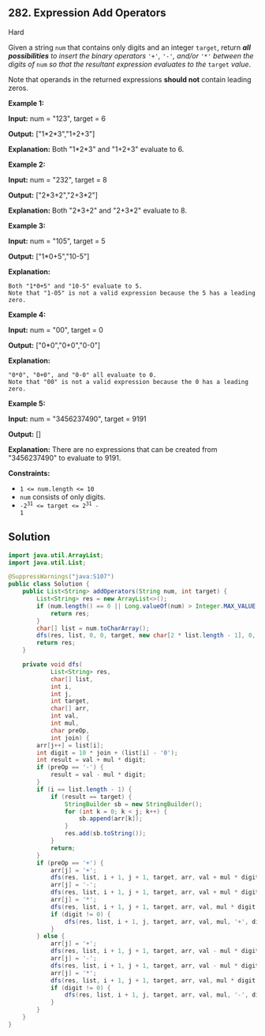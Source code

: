 ## 282\. Expression Add Operators

Hard

Given a string `num` that contains only digits and an integer `target`, return _**all possibilities** to insert the binary operators_ `'+'`_,_ `'-'`_, and/or_ `'*'` _between the digits of_ `num` _so that the resultant expression evaluates to the_ `target` _value_.

Note that operands in the returned expressions **should not** contain leading zeros.

**Example 1:**

**Input:** num = "123", target = 6

**Output:** ["1\*2\*3","1+2+3"]

**Explanation:** Both "1\*2\*3" and "1+2+3" evaluate to 6. 

**Example 2:**

**Input:** num = "232", target = 8

**Output:** ["2\*3+2","2+3\*2"]

**Explanation:** Both "2\*3+2" and "2+3\*2" evaluate to 8. 

**Example 3:**

**Input:** num = "105", target = 5

**Output:** ["1\*0+5","10-5"]

**Explanation:**

    Both "1*0+5" and "10-5" evaluate to 5.
    Note that "1-05" is not a valid expression because the 5 has a leading zero. 

**Example 4:**

**Input:** num = "00", target = 0

**Output:** ["0\*0","0+0","0-0"]

**Explanation:**

    "0*0", "0+0", and "0-0" all evaluate to 0.
    Note that "00" is not a valid expression because the 0 has a leading zero. 

**Example 5:**

**Input:** num = "3456237490", target = 9191

**Output:** []

**Explanation:** There are no expressions that can be created from "3456237490" to evaluate to 9191. 

**Constraints:**

*   `1 <= num.length <= 10`
*   `num` consists of only digits.
*   <code>-2<sup>31</sup> <= target <= 2<sup>31</sup> - 1</code>

## Solution

```java
import java.util.ArrayList;
import java.util.List;

@SuppressWarnings("java:S107")
public class Solution {
    public List<String> addOperators(String num, int target) {
        List<String> res = new ArrayList<>();
        if (num.length() == 0 || Long.valueOf(num) > Integer.MAX_VALUE) {
            return res;
        }
        char[] list = num.toCharArray();
        dfs(res, list, 0, 0, target, new char[2 * list.length - 1], 0, 1, '+', 0);
        return res;
    }

    private void dfs(
            List<String> res,
            char[] list,
            int i,
            int j,
            int target,
            char[] arr,
            int val,
            int mul,
            char preOp,
            int join) {
        arr[j++] = list[i];
        int digit = 10 * join + (list[i] - '0');
        int result = val + mul * digit;
        if (preOp == '-') {
            result = val - mul * digit;
        }
        if (i == list.length - 1) {
            if (result == target) {
                StringBuilder sb = new StringBuilder();
                for (int k = 0; k < j; k++) {
                    sb.append(arr[k]);
                }
                res.add(sb.toString());
            }
            return;
        }
        if (preOp == '+') {
            arr[j] = '+';
            dfs(res, list, i + 1, j + 1, target, arr, val + mul * digit, 1, '+', 0);
            arr[j] = '-';
            dfs(res, list, i + 1, j + 1, target, arr, val + mul * digit, 1, '-', 0);
            arr[j] = '*';
            dfs(res, list, i + 1, j + 1, target, arr, val, mul * digit, '+', 0);
            if (digit != 0) {
                dfs(res, list, i + 1, j, target, arr, val, mul, '+', digit);
            }
        } else {
            arr[j] = '+';
            dfs(res, list, i + 1, j + 1, target, arr, val - mul * digit, 1, '+', 0);
            arr[j] = '-';
            dfs(res, list, i + 1, j + 1, target, arr, val - mul * digit, 1, '-', 0);
            arr[j] = '*';
            dfs(res, list, i + 1, j + 1, target, arr, val, mul * digit, '-', 0);
            if (digit != 0) {
                dfs(res, list, i + 1, j, target, arr, val, mul, '-', digit);
            }
        }
    }
}
```